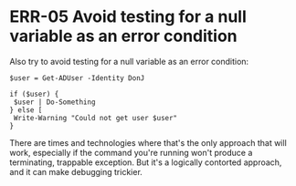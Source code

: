 # ERR-05 Avoid testing for a null variable as an error condition 
Also try to avoid testing for a null variable as an error condition:
````
$user = Get-ADUser -Identity DonJ

if ($user) {
 $user | Do-Something
} else [
 Write-Warning "Could not get user $user"
}
````
There are times and technologies where that's the only approach that will work, especially if the command you're running won't produce a terminating, trappable exception. But it's a logically contorted approach, and it can make debugging trickier.

